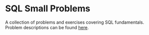 # SQL Small Problems

A collection of problems and exercises covering SQL fundamentals. Problem descriptions can be found [here](https://launchschool.com/exercises).
